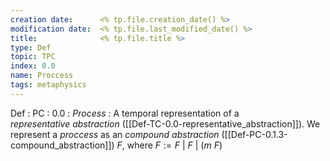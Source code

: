 ```yaml
---
creation date:		<% tp.file.creation_date() %>
modification date:	<% tp.file.last_modified_date() %>
title: 				<% tp.file.title %>
type: Def
topic: TPC
index: 0.0
name: Proccess
tags: metaphysics
---
```


Def : PC : 0.0 : $Process$ : A temporal representation of a $representative\ abstraction$ ([[Def-TC-0.0-representative_abstraction]]). We represent a $proccess$ as an $compound\  abstraction$ ([[Def-PC-0.1.3-compound_abstraction]]) $F$, where  $F := F\ |\ F\ |\ (m\ F)$
